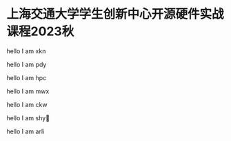# 上海交通大学学生创新中心开源硬件实战课程2023秋

hello I am xkn

hello I am pdy

hello I am hpc

hello I am mwx

hello I am ckw

hello I am shy👋

hello I am arli
